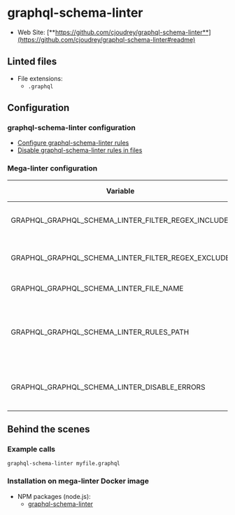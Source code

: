 <!-- markdownlint-disable MD033 MD041 -->
<!-- Generated by .automation/build.py, please do not update manually -->
# graphql-schema-linter

- Web Site: [**https://github.com/cjoudrey/graphql-schema-linter**](https://github.com/cjoudrey/graphql-schema-linter#readme)

## Linted files

- File extensions:
  - `.graphql`

## Configuration

### graphql-schema-linter configuration

- [Configure graphql-schema-linter rules](https://github.com/cjoudrey/graphql-schema-linter#configuration-file)
- [Disable graphql-schema-linter rules in files](https://github.com/cjoudrey/graphql-schema-linter#inline-rule-overrides)

### Mega-linter configuration

| Variable | Description | Default value |
| ----------------- | -------------- | -------------- |
| GRAPHQL_GRAPHQL_SCHEMA_LINTER_FILTER_REGEX_INCLUDE | Custom regex including filter |  |
| GRAPHQL_GRAPHQL_SCHEMA_LINTER_FILTER_REGEX_EXCLUDE | Custom regex excluding filter |  |
| GRAPHQL_GRAPHQL_SCHEMA_LINTER_FILE_NAME | Rules file name | `.graphql-schema-linterrc` |
| GRAPHQL_GRAPHQL_SCHEMA_LINTER_RULES_PATH | Path where to find rules | Workspace folder, then mega-linter default rules |
| GRAPHQL_GRAPHQL_SCHEMA_LINTER_DISABLE_ERRORS | Run linter but disable crash if errors found | `false` |

## Behind the scenes

### Example calls

```shell
graphql-schema-linter myfile.graphql
```


### Installation on mega-linter Docker image

- NPM packages (node.js):
  - [graphql-schema-linter](https://www.npmjs.com/package/graphql-schema-linter)
